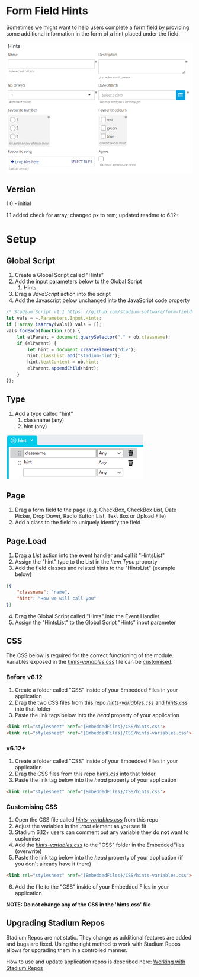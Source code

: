 # Form Field Hints

Sometimes we might want to help users complete a form field by providing some additional information in the form of a hint placed under the field. 

![](images/SampleView.png)

## Version 
1.0 - initial

1.1 added check for array; changed px to rem; updated readme to 6.12+

# Setup

## Global Script
1. Create a Global Script called "Hints"
2. Add the input parameters below to the Global Script
   1. Hints
3. Drag a *JavaScript* action into the script
4. Add the Javascript below unchanged into the JavaScript code property
```javascript
/* Stadium Script v1.1 https: //github.com/stadium-software/form-field-hints */
let vals = ~.Parameters.Input.Hints;
if (!Array.isArray(vals)) vals = [];
vals.forEach(function (ob) {
    let elParent = document.querySelector("." + ob.classname);
    if (elParent) {
        let hint = document.createElement("div");
        hint.classList.add("stadium-hint");
        hint.textContent = ob.hint;
        elParent.appendChild(hint);
    }
});
```

## Type
1. Add a type called "hint"
   1. classname (any)
   2. hint (any)

![](images/Type.png)

## Page
1. Drag a form field to the page (e.g. CheckBox, CheckBox List, Date Picker, Drop Down, Radio Button List, Text Box or Upload File)
2. Add a class to the field to uniquely identify the field

## Page.Load
1. Drag a *List* action into the event handler and call it "HintsList"
2. Assign the "hint" type to the List in the *Item Type* property
3. Add the field classes and related hints to the "HintsList" (example below)

```json
[{
	"classname": "name",
	"hint": "How we will call you"
}]
```

4. Drag the Global Script called "Hints" into the Event Handler
5. Assign the "HintsList" to the Global Script "Hints" input parameter

## CSS
The CSS below is required for the correct functioning of the module. Variables exposed in the [*hints-variables.css*](hints-variables.css) file can be [customised](#customising-css).

### Before v6.12
1. Create a folder called "CSS" inside of your Embedded Files in your application
2. Drag the two CSS files from this repo [*hints-variables.css*](hints-variables.css) and [*hints.css*](hints.css) into that folder
3. Paste the link tags below into the *head* property of your application
```html
<link rel="stylesheet" href="{EmbeddedFiles}/CSS/hints.css">
<link rel="stylesheet" href="{EmbeddedFiles}/CSS/hints-variables.css">
``` 

### v6.12+
1. Create a folder called "CSS" inside of your Embedded Files in your application
2. Drag the CSS files from this repo [*hints.css*](hints.css) into that folder
3. Paste the link tag below into the *head* property of your application
```html
<link rel="stylesheet" href="{EmbeddedFiles}/CSS/hints.css">
``` 

### Customising CSS
1. Open the CSS file called [*hints-variables.css*](hints-variables.css) from this repo
2. Adjust the variables in the *:root* element as you see fit
3. Stadium 6.12+ users can comment out any variable they do **not** want to customise
4. Add the [*hints-variables.css*](hints-variables.css) to the "CSS" folder in the EmbeddedFiles (overwrite)
5. Paste the link tag below into the *head* property of your application (if you don't already have it there)
```html
<link rel="stylesheet" href="{EmbeddedFiles}/CSS/hints-variables.css">
``` 
6. Add the file to the "CSS" inside of your Embedded Files in your application

**NOTE: Do not change any of the CSS in the 'hints.css' file**

## Upgrading Stadium Repos
Stadium Repos are not static. They change as additional features are added and bugs are fixed. Using the right method to work with Stadium Repos allows for upgrading them in a controlled manner. 

How to use and update application repos is described here: [Working with Stadium Repos](https://github.com/stadium-software/samples-upgrading)
